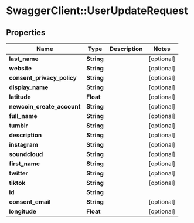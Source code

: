 # SwaggerClient::UserUpdateRequest

## Properties
Name | Type | Description | Notes
------------ | ------------- | ------------- | -------------
**last_name** | **String** |  | [optional] 
**website** | **String** |  | [optional] 
**consent_privacy_policy** | **String** |  | [optional] 
**display_name** | **String** |  | [optional] 
**latitude** | **Float** |  | [optional] 
**newcoin_create_account** | **String** |  | [optional] 
**full_name** | **String** |  | [optional] 
**tumblr** | **String** |  | [optional] 
**description** | **String** |  | [optional] 
**instagram** | **String** |  | [optional] 
**soundcloud** | **String** |  | [optional] 
**first_name** | **String** |  | [optional] 
**twitter** | **String** |  | [optional] 
**tiktok** | **String** |  | [optional] 
**id** | **String** |  | 
**consent_email** | **String** |  | [optional] 
**longitude** | **Float** |  | [optional] 



